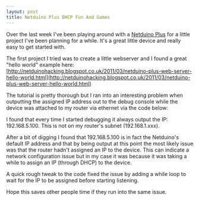 ```yaml
---
layout: post
title: Netduino Plus DHCP Fun And Games
---
```

Over the last week I've been playing around with a [Netduino Plus](http://www.netduino.com/netduinoplus/specs.htm) for a little project I've been planning for a while. It's a great little device and really easy to get started with.

The first project I tried was to create a little webserver and I found a great "hello world" example here: [http://netduinohacking.blogspot.co.uk/2011/03/netduino-plus-web-server-hello-world.html](http://netduinohacking.blogspot.co.uk/2011/03/netduino-plus-web-server-hello-world.html)

The tutorial is pretty thorough but I ran into an interesting problem when outputting the assigned IP address out to the debug console while the device was attached to my router via ethernet via the code below: 

<script src="https://gist.github.com/3660121.js"> </script>

I found that every time I started debugging it always output the IP: 192.168.5.100. This is not on my router's subnet (192.168.1.xxx).

After a bit of digging I found that 192.168.5.100 is in fact the Netduino's default IP address and that by being output at this point the most likely issue was that the router hadn't assigned an IP to the device. This can indicate a network configuration issue but in my case it was because it was taking a while to assign an IP (through DHCP) to the device.

A quick rough tweak to the code fixed the issue by adding a while loop to wait for the IP to be assigned before starting listening.

<script src="https://gist.github.com/3660432.js"> </script>

Hope this saves other people time if they run into the same issue.